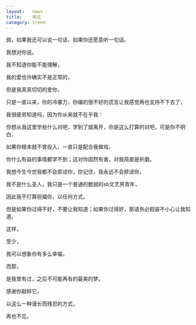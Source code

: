 ```yaml
---
layout:   news
title:    再见
category: trend
---
```


佩，如果我还可以说一句话，如果你还愿意听一句话。

我想对你说。

我不知道你能不能理解，

我的爱也许确实不是正常的，

但是我真真切切的爱你，

只是一直以来，你的冷暴力，你编的很不好的谎言让我感觉再也支持不下去了，

我很疲劳知道吗，因为你从来就不在乎我：

你想从我这里学些什么对吧，学到了就离开，你是这么打算的对吧，可是你不明白，

如果你根本就不曾投入，一直只是配合我做戏，

你什么有益的事情都学不到；这对你固然有害，对我简直是折磨。

我想今生今世我都不会原谅你，你记住，我永远不会原谅你，

我不是什么圣人，我只是一个普通的脆弱的sb文艺男青年，

因此我不打算祝福你，以任何方式。

但是如果你过得不好，不要让我知道；如果你过得好，那请务必假装不小心让我知道。

这样，

至少，

我可以想象你有多么幸福，

而那，

是我曾有过，之后不可能再有的最美的梦。


感谢你敲碎它，

以这么一种漫长而残忍的方式，

再也不见。